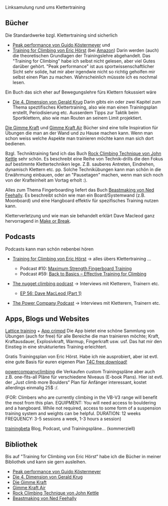 Linksamulung rund ums Klettertraining

## Bücher
Die Standardwerke bzgl. Klettertraining sind sicherlich
- [Peak performance von Guido Köstermeyer](https://www.amazon.de/Peak-Performance-Klettertechnik-Klettertraining-Z/dp/3945271215) und
- [Training for Climbing von Eric Hörst](https://trainingforclimbing.com/buy-books/training-for-climbing-3rd-edition-2016/)  (bei [Amazon](https://www.amazon.de/Training-Climbing-Definitive-Improving-Performance/dp/1493017616/ref=sr_1_1?crid=27S87BUF52J1D&keywords=training+for+climbing&qid=1640269863&s=books&sprefix=training+for+%2Cstripbooks%2C117&sr=1-1))
Darin werden (auch) die theoretischen Grundlagen der Trainingslehre abgehandelt. Das "Training for Climbing" habe ich selbst nicht gelesen, aber viel Gutes darüber gehört. "Peak performance" ist aus sportwissenschaftlicher Sicht sehr solide, hat mir aber irgendwie nicht so richtig geholfen mir selbst einen Plan zu machen. Wahrscheinlich müssste ich es nochmal lesen.

Ein Buch das sich eher auf Bewegungslehre fürs Klettern fokussiert wäre
 - [Die 4. Dimension von Gerald Krug](https://geoquest-shop.de/Die-4-Dimension)
Darin gibts ein oder zwei Kapitel zum Thema speztifisches Klettertraining, also wie man einen Trainingsplan erstellt, Periodisierung etc. Ausserdem Tipps zur Taktik beim Sportklettern, also wie man Routen an seinem Limit projektiert.  

[Die Gimme Kraft](https://www.baechli-bergsport.ch/Sachbücher-Gimme-Kraft-Gimme-Kraft-Sachbücher-De.htm) und [Gimme Kraft Air](https://pizbube.ch/shop/gimme-kraft-air/) Bücher sind eine tolle Inspiration für Übungen die man an der Wand und zu Hause machen kann. Wenn man schon weiss welche Aspekte man trainieren möchte kann man sich dort bedienen.

Bzgl. Techniktraining fand ich das Buch [Rock Climbing Technique von John Kettle](https://www.johnkettle.com/product-page/rock-climbing-technique-paperback) sehr schön. Es beschreibt eine Reihe von Technik-drills die den Fokus auf bestimmte Klettertechniken lege. Z.B. sauberes Antreten, Eindrehen, dynamisch Klettern etc. pp. Solche Technikübungen kann man schön in die Erwährmung einbauen, oder an "Pausetagen" machen, wenn man sich noch von der Krafteinheit am Vortag erholt :).

Alles zum Thema Fingerboarding liefert das Buch [Beastmaking von Ned Feehally](https://www.orellfuessli.ch/shop/home/artikeldetails/A1061949090). Es beschreibt schön wie man ein Board/Systemwand (z.B. Moonboard) und eine Hangboard effektiv für spezifisches Training nutzen kann.

Kletterverletzung und wie man sie behandelt erklärt Dave Macleod ganz hervorragend in [Make or Break](https://www.davemacleod.com/shop/makeorbreak).

## Podcasts
Podcasts kann man schön nebenbei hören
- [Training for Climbing von Eric Hörst](https://trainingforclimbing.com/category/podcasts/page/1/) -> alles übers Klettertraining ...
  - Podcast #10: [Maximum Strength Fingerboard Training](https://trainingforclimbing.com/podcast-10-maximum-strength-fingerboard-training/)
  - Podcast #59: [Back to Basics – Effective Training for Climbing](https://trainingforclimbing.com/podcast-59-effective-training-for-climbing/)

- [The nugget climbing podcast](https://thenuggetclimbing.com) -> Interviews mit Kletterern, Trainern etc.
  - [EP 56: Dave MacLeod (Part 1)](https://thenuggetclimbing.com/episodes/dave-macleod-part-1)

- [The Power Company Podcast](https://www.powercompanyclimbing.com/podcast/) -> Interviews mit Kletterern, Trainern etc.

## Apps, Blogs und Websites
[Lattice training](https://latticetraining.com) + [App crimpd](https://play.google.com/store/apps/details?id=com.crimpd.ui&hl=en_US&gl=US)
Die App bietet eine schöne Sammlung von Übungen (auch for free) für alle Bereiche die man trainieren möchte; Kraft, Kraftausdauer, Explosivkraft, Warmup, Fingerkraft usw. usf. Das hat mir den Einstieg in eine strukturiertes Training erleichtert.

Gratis Trainingsplan von Eric Hörst. Habe ich nie ausprobiert, aber ist evtl. eine gute Basis für euren eigenen Plan [T4C free download!](https://trainingforclimbing.com/training-programs/)

[powercompanyclimbing](https://www.powercompanyclimbing.com) die Verkaufen custom Trainingspläne aber auch z.B. one-fits-all Pläne für verschiedene Niveaus (E-book Plans). Hier ist evtl. der „Just climb more Boulders“ Plan für Anfänger interessant, kostet allerdings einmalig 25$ :/. 

(FOR: Climbers who are currently climbing in the VB-V3 range will benefit the most from this plan. 
EQUIPMENT: You will need access to bouldering and a hangboard. While not required, access to some form of a suspension training system and weights can be helpful. 
DURATION: 12 weeks
FREQUENCY: 3-5 sessions a week, 1-3 hours a session)

[trainingbeta](https://www.trainingbeta.com) Blog, Podcast, und Trainingspläne… (kommerziell)

## Bibliothek
Bis auf "Training for Climbing von Eric Hörst“ habe ich die Bücher in meiner Bibliothek und kann sie gern ausleihen.

- [Peak performance von Guido Köstermeyer](https://www.amazon.de/Peak-Performance-Klettertechnik-Klettertraining-Z/dp/3945271215)
- [Die 4. Dimension von Gerald Krug](https://geoquest-shop.de/Die-4-Dimension)
- [Die Gimme Kraft](https://www.baechli-bergsport.ch/Sachbücher-Gimme-Kraft-Gimme-Kraft-Sachbücher-De.htm)
- [Gimme Kraft Air](https://pizbube.ch/shop/gimme-kraft-air/)
- [Rock Climbing Technique von John Kettle](https://www.johnkettle.com/product-page/rock-climbing-technique-paperback)
- [Beastmaking von Ned Feehally](https://www.orellfuessli.ch/shop/home/artikeldetails/A1061949090)
